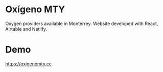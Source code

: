 # Oxígeno MTY

Oxygen providers available in Monterrey. Website developed with React, Airtable and Netlify.

# Demo

https://oxigenomty.cc
